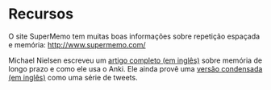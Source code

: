
Recursos
========

O site SuperMemo tem muitas boas informações sobre repetição espaçada
e memória: <http://www.supermemo.com/>

Michael Nielsen escreveu um [artigo 
completo (em inglês)](http://augmentingcognition.com/ltm.html) sobre memória de longo prazo 
e como ele usa o Anki. Ele ainda provê uma [versão 
condensada (em inglês)](https://twitter.com/michael_nielsen/status/957763229454774272)
como uma série de tweets.
